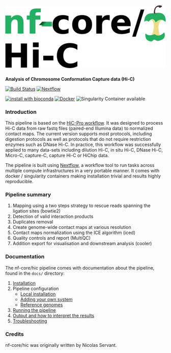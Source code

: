 # ![nf-core/hic](docs/images/nfcore-hic_logo.png)

**Analysis of Chromosome Conformation Capture data (Hi-C)**

[![Build Status](https://travis-ci.org/nf-core/hic.svg?branch=master)](https://travis-ci.org/nf-core/hic)
[![Nextflow](https://img.shields.io/badge/nextflow-%E2%89%A50.32.0-brightgreen.svg)](https://www.nextflow.io/)

[![install with bioconda](https://img.shields.io/badge/install%20with-bioconda-brightgreen.svg)](http://bioconda.github.io/)
[![Docker](https://img.shields.io/docker/automated/nfcore/hic.svg)](https://hub.docker.com/r/nfcore/hic)
![Singularity Container available](
https://img.shields.io/badge/singularity-available-7E4C74.svg)

### Introduction
This pipeline is based on the [HiC-Pro workflow](https://github.com/nservant/HiC-Pro).
It was designed to process Hi-C data from raw fastq files (paired-end Illumina data) to normalized contact maps.
The current version supports most protocols, including digestion protocols as well as protocols that do not require restriction enzymes such as DNase Hi-C.
In practice, this workflow was successfully applied to many data-sets including dilution Hi-C, in situ Hi-C, DNase Hi-C, Micro-C, capture-C, capture Hi-C or HiChip data.

The pipeline is built using [Nextflow](https://www.nextflow.io), a workflow tool to run tasks across multiple compute infrastructures in a very portable manner. It comes with docker / singularity containers making installation trivial and results highly reproducible.

### Pipeline summary
1. Mapping using a two steps strategy to rescue reads spanning the ligation sites (bowtie2)
2. Detection of valid interaction products
3. Duplicates removal
4. Create genome-wide contact maps at various resolution
5. Contact maps normalization using the ICE algorithm (iced)
6. Quality controls and report (MultiQC)
7. Addition export for visualisation and downstream analysis (cooler)

### Documentation
The nf-core/hic pipeline comes with documentation about the pipeline, found in the `docs/` directory:

1. [Installation](docs/installation.md)
2. Pipeline configuration
    * [Local installation](docs/configuration/local.md)
    * [Adding your own system](docs/configuration/adding_your_own.md)
    * [Reference genomes](docs/configuration/reference_genomes.md)  
3. [Running the pipeline](docs/usage.md)
4. [Output and how to interpret the results](docs/output.md)
5. [Troubleshooting](docs/troubleshooting.md)

### Credits
nf-core/hic was originally written by Nicolas Servant.
